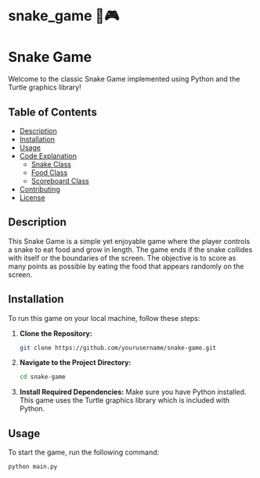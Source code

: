 # snake_game 🐍🎮

# Snake Game

Welcome to the classic Snake Game implemented using Python and the Turtle graphics library!

## Table of Contents
- [Description](#description)
- [Installation](#installation)
- [Usage](#usage)
- [Code Explanation](#code-explanation)
  - [Snake Class](#snake-class)
  - [Food Class](#food-class)
  - [Scoreboard Class](#scoreboard-class)
- [Contributing](#contributing)
- [License](#license)

## Description

This Snake Game is a simple yet enjoyable game where the player controls a snake to eat food and grow in length. The game ends if the snake collides with itself or the boundaries of the screen. The objective is to score as many points as possible by eating the food that appears randomly on the screen.

## Installation

To run this game on your local machine, follow these steps:

1. **Clone the Repository:**
    ```sh
    git clone https://github.com/yourusername/snake-game.git
    ```

2. **Navigate to the Project Directory:**
    ```sh
    cd snake-game
    ```

3. **Install Required Dependencies:**
    Make sure you have Python installed. This game uses the Turtle graphics library which is included with Python.

## Usage

To start the game, run the following command:
```sh
python main.py
